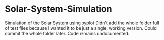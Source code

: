 # Solar-System-Simulation
Simulation of the Solar System using pyplot
Didn't add the whole folder full of test files because I wanted it to be just a single, working version. Could commit the whole folder later.
Code remains undocumented.
